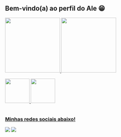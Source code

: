 ## Bem-vindo(a) ao perfil do Ale 😁

 <div>
   <a href="https://github.com/Alelfo">
   <img height="180em" src="https://github-readme-stats.vercel.app/api?username=Alelfo&show_icons=true&theme=tokyonight&include_all_commits=true&count_private=true"/>
   <img height="180em" src="https://github-readme-stats.vercel.app/api/top-langs/?username=Alelfo&layout=compact&langs_count=6&theme=tokyonight"/>
</div>
    
<div style="display: inline_block"><br>
  <img height="80" width="80" src="https://cdn.jsdelivr.net/gh/devicons/devicon@latest/icons/mysql/mysql-original-wordmark.svg" />
  <img height="80" width="80" src="https://cdn.jsdelivr.net/gh/devicons/devicon@latest/icons/python/python-original-wordmark.svg" />
</div>
 
<br>
 
### Minhas redes sociais abaixo!
 
<div> 
  
  <a href = "depleq154@gmail.com"><img src="https://img.shields.io/badge/-Gmail-%23333?style=for-the-badge&logo=gmail&logoColor=white" target="_blank"></a>
  <a href="https://www.linkedin.com/in/alexsandrobporfírio" target="_blank"><img src="https://img.shields.io/badge/-LinkedIn-%230077B5?style=for-the-badge&logo=linkedin&logoColor=white" target="_blank"></a>
</div>
